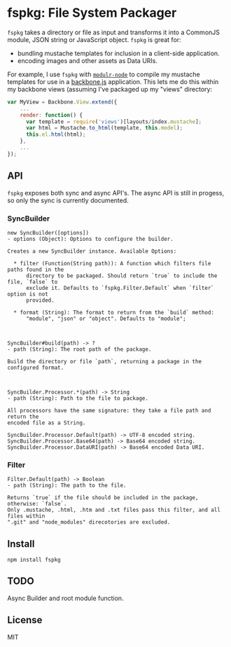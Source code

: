 fspkg: File System Packager
=============================

`fspkg` takes a directory or file as input and transforms it into a CommonJS module, JSON string or JavaScript object. `fspkg` is great for:

* bundling mustache templates for inclusion in a client-side application.
* encoding images and other assets as Data URIs.

For example, I use `fspkg` with <code>[modulr-node](https://github.com/tobie/modulr-node)</code> to compile my mustache templates for use in a [backbone.js](http://documentcloud.github.com/backbone/) application. This lets me do this within my backbone views (assuming I've packaged up my "views" directory:

```js
var MyView = Backbone.View.extend({
    ...
    render: function() {
      var template = require('views')[layouts/index.mustache];
      var html = Mustache.to_html(template, this.model);
      this.el.html(html);
    },
    ...
});
```


API
---

`fspkg` exposes both sync and async API's. The async API is still in progess, so only the sync is currently documented.

### SyncBuilder ###

```text
new SyncBuilder([options])
- options (Object): Options to configure the builder.

Creates a new SyncBuilder instance. Available Options:

  * filter (Function(String path)): A function which filters file paths found in the
      directory to be packaged. Should return `true` to include the file, `false` to
      exclude it. Defaults to `fspkg.Filter.Default` when `filter` option is not
      provided.

  * format (String): The format to return from the `build` method:
      "module", "json" or "object". Defaults to "module";



SyncBuilder#build(path) -> ?
- path (String): The root path of the package.

Build the directory or file `path`, returning a package in the configured format.



SyncBuilder.Processor.*(path) -> String
- path (String): Path to the file to package.

All processors have the same signature: they take a file path and return the
encoded file as a String.

SyncBuilder.Processor.Default(path) -> UTF-8 encoded string.
SyncBuilder.Processor.Base64(path) -> Base64 encoded string.
SyncBuilder.Processor.DataURI(path) -> Base64 encoded Data URI.
```

### Filter ###

```text
Filter.Default(path) -> Boolean
- path (String): The path to the file.

Returns `true` if the file should be included in the package, otherwise: `false`.
Only .mustache, .html, .htm and .txt files pass this filter, and all files within
".git" and "node_modules" direcotories are excluded.
```


Install
-------

`npm install fspkg`


TODO
----

Async Builder and root module function.


License
-------

MIT